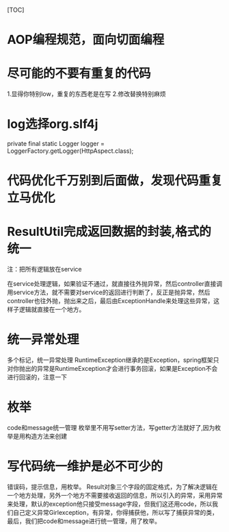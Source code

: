 [TOC]
# AOP编程规范，面向切面编程
# 尽可能的不要有重复的代码
1.显得你特别low，重复的东西老是在写
2.修改替换特别麻烦
# log选择org.slf4j
private final static Logger logger = LoggerFactory.getLogger(HttpAspect.class);

# 代码优化千万别到后面做，发现代码重复立马优化

# ResultUtil完成返回数据的封装,格式的统一
注：把所有逻辑放在service

在service处理逻辑，如果验证不通过，就直接往外抛异常，然后controller直接调用service方法，就不需要对service的返回进行判断了，反正是抛异常，然后controller也往外抛，抛出来之后，最后由ExceptionHandle来处理这些异常，这样子逻辑就直接在一个地方。
# 统一异常处理
多个标记，统一异常处理
RuntimeException继承的是Exception，spring框架只对你抛出的异常是RuntimeException才会进行事务回滚，如果是Exception不会进行回滚的，注意一下

# 枚举
code和message统一管理
枚举里不用写setter方法，写getter方法就好了,因为枚举是用构造方法来创建
# 写代码统一维护是必不可少的
错误码，提示信息，用枚举。
Result对象三个字段的固定格式，为了解决逻辑在一个地方处理，另外一个地方不需要接收返回的信息，所以引入的异常，采用异常来处理，默认的exception他只接受message字段，但我们这还用code，所以我们自己定义异常Girlexception，有异常，你得捕获他，所以写了捕获异常的类，最后，我们把code和message进行统一管理，用了枚举。